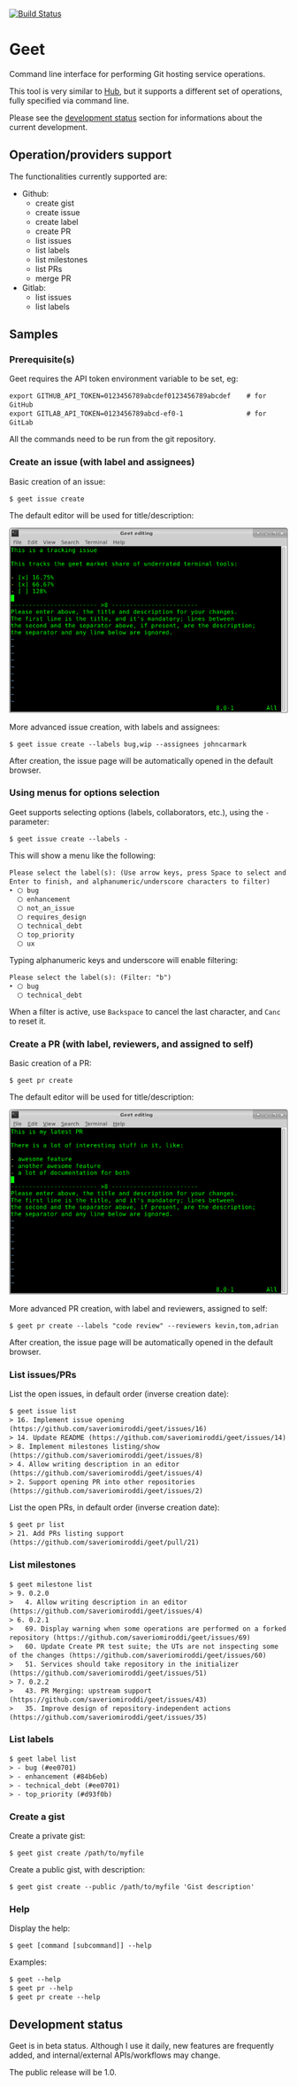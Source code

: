 [![Build Status][BS IMG]](https://travis-ci.org/saveriomiroddi/geet)

# Geet

Command line interface for performing Git hosting service operations.

This tool is very similar to [Hub](https://github.com/github/hub), but it supports a different set of operations, fully specified via command line.

Please see the [development status](#development-status) section for informations about the current development.

## Operation/providers support

The functionalities currently supported are:

- Github:
  - create gist
  - create issue
  - create label
  - create PR
  - list issues
  - list labels
  - list milestones
  - list PRs
  - merge PR
- Gitlab:
  - list issues
  - list labels

## Samples

### Prerequisite(s)

Geet requires the API token environment variable to be set, eg:

    export GITHUB_API_TOKEN=0123456789abcdef0123456789abcdef    # for GitHub
    export GITLAB_API_TOKEN=0123456789abcd-ef0-1                # for GitLab

All the commands need to be run from the git repository.

### Create an issue (with label and assignees)

Basic creation of an issue:

    $ geet issue create

The default editor will be used for title/description:

![Issue creation editing screenshot](/extra/issue_editing.png?raw=true)

More advanced issue creation, with labels and assignees:

    $ geet issue create --labels bug,wip --assignees johncarmark

After creation, the issue page will be automatically opened in the default browser.

### Using menus for options selection

Geet supports selecting options (labels, collaborators, etc.), using the `-` parameter:

    $ geet issue create --labels -

This will show a menu like the following:

    Please select the label(s): (Use arrow keys, press Space to select and Enter to finish, and alphanumeric/underscore characters to filter)
    ‣ ⬡ bug
      ⬡ enhancement
      ⬡ not_an_issue
      ⬡ requires_design
      ⬡ technical_debt
      ⬡ top_priority
      ⬡ ux

Typing alphanumeric keys and underscore will enable filtering:

    Please select the label(s): (Filter: "b")
    ‣ ⬡ bug
      ⬡ technical_debt

When a filter is active, use `Backspace` to cancel the last character, and `Canc` to reset it.

### Create a PR (with label, reviewers, and assigned to self)

Basic creation of a PR:

    $ geet pr create

The default editor will be used for title/description:

![Issue creation editing screenshot](/extra/pr_editing.png?raw=true)

More advanced PR creation, with label and reviewers, assigned to self:

    $ geet pr create --labels "code review" --reviewers kevin,tom,adrian

After creation, the issue page will be automatically opened in the default browser.

### List issues/PRs

List the open issues, in default order (inverse creation date):

    $ geet issue list
    > 16. Implement issue opening (https://github.com/saveriomiroddi/geet/issues/16)
    > 14. Update README (https://github.com/saveriomiroddi/geet/issues/14)
    > 8. Implement milestones listing/show (https://github.com/saveriomiroddi/geet/issues/8)
    > 4. Allow writing description in an editor (https://github.com/saveriomiroddi/geet/issues/4)
    > 2. Support opening PR into other repositories (https://github.com/saveriomiroddi/geet/issues/2)

List the open PRs, in default order (inverse creation date):

    $ geet pr list
    > 21. Add PRs listing support (https://github.com/saveriomiroddi/geet/pull/21)

### List milestones

    $ geet milestone list
    > 9. 0.2.0
    >   4. Allow writing description in an editor (https://github.com/saveriomiroddi/geet/issues/4)
    > 6. 0.2.1
    >   69. Display warning when some operations are performed on a forked repository (https://github.com/saveriomiroddi/geet/issues/69)
    >   60. Update Create PR test suite; the UTs are not inspecting some of the changes (https://github.com/saveriomiroddi/geet/issues/60)
    >   51. Services should take repository in the initializer (https://github.com/saveriomiroddi/geet/issues/51)
    > 7. 0.2.2
    >   43. PR Merging: upstream support (https://github.com/saveriomiroddi/geet/issues/43)
    >   35. Improve design of repository-independent actions (https://github.com/saveriomiroddi/geet/issues/35)

### List labels

    $ geet label list
    > - bug (#ee0701)
    > - enhancement (#84b6eb)
    > - technical_debt (#ee0701)
    > - top_priority (#d93f0b)

### Create a gist

Create a private gist:

    $ geet gist create /path/to/myfile

Create a public gist, with description:

    $ geet gist create --public /path/to/myfile 'Gist description'

### Help

Display the help:

    $ geet [command [subcommand]] --help

Examples:

    $ geet --help
    $ geet pr --help
    $ geet pr create --help

## Development status

Geet is in beta status. Although I use it daily, new features are frequently added, and internal/external APIs/workflows may change.

The public release will be 1.0.

[BS img]: https://travis-ci.org/saveriomiroddi/geet.svg?branch=master
